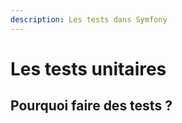 ```yaml
---
description: Les tests dans Symfony
---
```


# Les tests unitaires

## Pourquoi faire des tests ?


